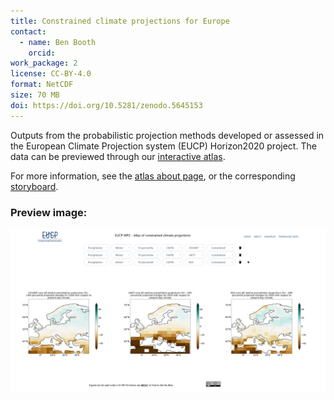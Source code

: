 ```yaml
---
title: Constrained climate projections for Europe
contact:
  - name: Ben Booth
    orcid:
work_package: 2
license: CC-BY-4.0
format: NetCDF
size: 70 MB
doi: https://doi.org/10.5281/zenodo.5645153
---
```


Outputs from the probabilistic projection methods developed or assessed in the
European Climate Projection system (EUCP) Horizon2020 project. <!--more-->The data can be
previewed through our [interactive
atlas](https://eucp-project.github.io/atlas/).

For more information, see the [atlas about
page](https://eucp-project.github.io/atlas/about), or the corresponding
[storyboard](https://eucp-project.github.io/storyboards/atlas/1_intro).

### Preview image:
![preview](atlas.png)
